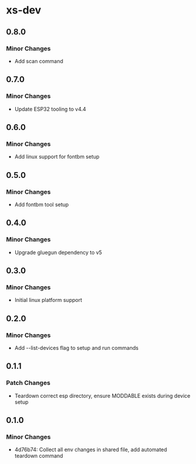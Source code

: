 # xs-dev

## 0.8.0

### Minor Changes

- Add scan command

## 0.7.0

### Minor Changes

- Update ESP32 tooling to v4.4

## 0.6.0

### Minor Changes

- Add linux support for fontbm setup

## 0.5.0

### Minor Changes

- Add fontbm tool setup

## 0.4.0

### Minor Changes

- Upgrade gluegun dependency to v5

## 0.3.0

### Minor Changes

- Initial linux platform support

## 0.2.0

### Minor Changes

- Add --list-devices flag to setup and run commands

## 0.1.1

### Patch Changes

- Teardown correct esp directory, ensure MODDABLE exists during device setup

## 0.1.0

### Minor Changes

- 4d76b74: Collect all env changes in shared file, add automated teardown command
